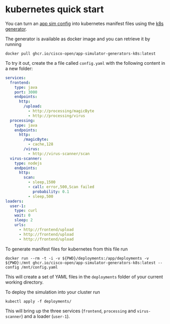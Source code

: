 # kubernetes quick start

You can turn an [app sim config](../specification/README.md) into kubernetes manifest
files using the [k8s generator](../../scripts/generators/k8s/).

The generator is available as docker image and you can retrieve it by running

```shell
docker pull ghcr.io/cisco-open/app-simulator-generators-k8s:latest
```

To try it out, create the a file called `config.yaml` with the following content
in a new folder:

```yaml
services:
  frontend:
    type: java
    port: 3000
    endpoints:
      http:
        /upload:
          - http://processing/magicByte
          - http://processing/virus
  processing:
    type: java
    endpoints:
      http:
        /magicByte:
          - cache,128
        /virus:
          - http://virus-scanner/scan
  virus-scanner:
    type: nodejs
    endpoints:
      http:
        scan:
          - sleep,1500
          - call: error,500,Scan failed
            probability: 0.1
          - sleep,500
loaders:
  user-1:
    type: curl
    wait: 0
    sleep: 2
    urls:
      - http://frontend/upload
      - http://frontend/upload
      - http://frontend/upload
```

To generate manifest files for kubernetes from this file run

```shell
docker run --rm -t -i -v ${PWD}/deployments:/app/deployments -v ${PWD}:/mnt ghcr.io/cisco-open/app-simulator-generators-k8s:latest --config /mnt/config.yaml
```

This will create a set of YAML files in the `deployments` folder of your current working directory.

To deploy the simulation into your cluster run

```shell
kubectl apply -f deployments/
```

This will bring up the three services (`frontend`, `processing` and `virus-scanner`) and a loader (`user-1`). 